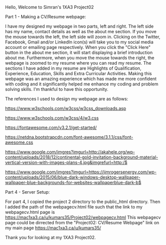 Hello, Welcome to Simran's 1XA3 Project02


Part 1 - Making a CV/Resume webpage:

I have my designed my webpage in two parts, left and right. The left side has my name, contact details as well as the about me section. If you move the mouse towards the left,
the left side will zoom in. Clicking on the Twitter, Facebook, Gmail and/or LinkedIn icon(s) will take you to my social media account or emailing page respectively.
When you click the "Click Here" button in the about me section, it will start displaying a brief introduction about me. Furthermore, when you move
the mouse towards the right, the webpage is zoomed to my resume where you can read my resume. The sections I have added in my resume are Highlights of Qualification,
Experience, Education, Skills and Extra Curricular Activities. Making this webpage was an amazing experience which has made me more confident with coding and it
significantly helped me enhance my coding and problem solving skills. I'm thankful to have this opportunity.

The references I used to design my webpage are as follows:

https://www.w3schools.com/w3css/w3css_downloads.asp

https://www.w3schools.com/w3css/4/w3.css

https://fontawesome.com/v3.2.1/get-started/

https://netdna.bootstrapcdn.com/font-awesome/3.1.1/css/font-awesome.css

https://www.google.com/imgres?imgurl=http://akahele.org/wp-content/uploads/2018/12/continental-gold-invitation-background-material-vertical-version-with-images-plans-4.jpg&imgrefurl=http:/$

https://www.google.com/imgres?imgurl=https://jimrogersenergy.com/wp-content/uploads/2015/06/blue-dark-windows-desktop-wallpaper-wallpaper-blue-backgrounds-for-websites-wallpaperblue-dark-b$

Part 4 - Server Setup:

For part 4, I copied the project 2 directory to the public_html directory.
Then I added the path of the webpagecv.html file such that the 
link to my webpagecv.html page is 
https://mac1xa3.ca/u/kumars35/Project02/webpagecv.html 
This webpagecv page could be dirrected from the "Project02: CV/Resume Webpage" 
link on my main page https://mac1xa3.ca/u/kumars35/

Thank you for looking at my 1XA3 Project02.

